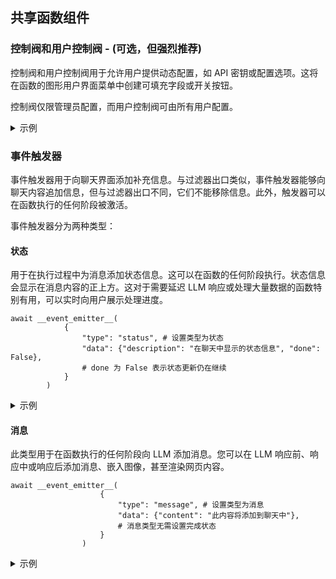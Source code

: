 ## 共享函数组件

### 控制阀和用户控制阀 - (可选，但强烈推荐)

控制阀和用户控制阀用于允许用户提供动态配置，如 API 密钥或配置选项。这将在函数的图形用户界面菜单中创建可填充字段或开关按钮。

控制阀仅限管理员配置，而用户控制阀可由所有用户配置。

<details>
<summary>示例</summary>

```
# 定义控制阀
    class Valves(BaseModel):
        priority: int = Field(
            default=0, description="过滤操作的优先级"
        )
        test_valve: int = Field(
            default=4, description="用于控制数值的控制阀"
        )
        pass

    # 定义用户控制阀
    class UserValves(BaseModel):
        test_user_valve: bool = Field(
            default=False, description="控制开关状态的用户控制阀"
        )
        pass

    def __init__(self):
        self.valves = self.Valves()
        pass
```
</details>

### 事件触发器
事件触发器用于向聊天界面添加补充信息。与过滤器出口类似，事件触发器能够向聊天内容追加信息，但与过滤器出口不同，它们不能移除信息。此外，触发器可以在函数执行的任何阶段被激活。

事件触发器分为两种类型：

#### 状态
用于在执行过程中为消息添加状态信息。这可以在函数的任何阶段执行。状态信息会显示在消息内容的正上方。这对于需要延迟 LLM 响应或处理大量数据的函数特别有用，可以实时向用户展示处理进度。

```
await __event_emitter__(
            {
                "type": "status", # 设置类型为状态
                "data": {"description": "在聊天中显示的状态信息", "done": False}, 
                # done 为 False 表示状态更新仍在继续
            }
        )
```

<details>
<summary>示例</summary>

```
async def test_function(
        self, prompt: str, __user__: dict, __event_emitter__=None
    ) -> str:
        """
        这是一个演示

        :param test: 测试参数
        """

        await __event_emitter__(
            {
                "type": "status", # 设置类型为状态
                "data": {"description": "在聊天中显示的状态信息", "done": False}, 
                # done 为 False 表示状态更新仍在继续
            }
        )

        # 执行其他逻辑
        await __event_emitter__(
            {
                "type": "status",
                "data": {"description": "任务已完成", "done": True},
                # done 为 True 表示状态更新结束
            }
        )

        except Exception as e:
            await __event_emitter__(
                {
                    "type": "status",
                    "data": {"description": f"出现错误：{e}", "done": True},
                }
            )

            return f"向用户报告：{e}"
```
</details>

#### 消息
此类型用于在函数执行的任何阶段向 LLM 添加消息。您可以在 LLM 响应前、响应中或响应后添加消息、嵌入图像，甚至渲染网页内容。

```
await __event_emitter__(
                    {
                        "type": "message", # 设置类型为消息
                        "data": {"content": "此内容将添加到聊天中"},
                        # 消息类型无需设置完成状态
                    }
                )
```

<details>
<summary>示例</summary>

```
async def test_function(
        self, prompt: str, __user__: dict, __event_emitter__=None
    ) -> str:
        """
        这是一个演示

        :param test: 测试参数
        """

        await __event_emitter__(
                    {
                        "type": "message", # 设置类型为消息
                        "data": {"content": "此内容将添加到聊天中"},
                        # 消息类型无需设置完成状态
                    }
                )

        except Exception as e:
            await __event_emitter__(
                {
                    "type": "status",
                    "data": {"description": f"出现错误：{e}", "done": True},
                }
            )

            return f"向用户报告：{e}"
```
</details>
